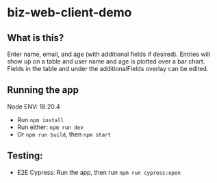 # biz-web-client-demo

## What is this?

Enter name, email, and age (with additional fields if desired). Entries will show up on a table and user name and age is plotted over a bar chart. Fields in the table and under the additionalFields overlay can be edited.


## Running the app

Node ENV: 18.20.4
- Run `npm install`
- Run either: `npm run dev`
- Or `npm run build`, then `npm start`


## Testing:
- E2E Cypress: Run the app, then run `npm run cypress:open`


